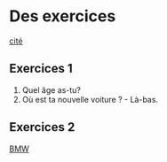 # Des exercices

[cité](https://www.citroen.by/)

## Exercices 1

1. Quel âge as-tu?
2. Où est ta nouvelle voiture ? - Là-bas.

## Exercices 2

[BMW](https://autoidea.by/)

